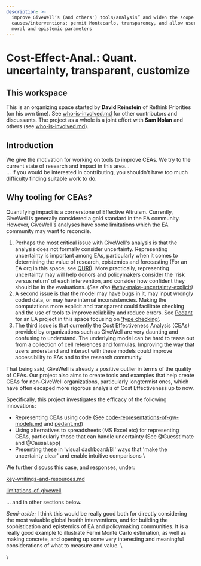 ```yaml
---
description: >-
  improve GiveWell’s (and others') tools/analysis” and widen the scope of
  causes/interventions; permit Montecarlo, transparency, and allow user input of
  moral and epistemic parameters
---
```


# Cost-Effect-Anal.: Quant. uncertainty, transparent, customize

## This workspace

This is an organizing space started by **David Reinstein** of Rethink Priorities (on his own time). See [who-is-involved.md](organization-and-introduction/who-is-involved.md "mention") for other contributors and discussants. The project as a whole is a joint effort with **Sam Nolan** and others (see [who-is-involved.md](organization-and-introduction/who-is-involved.md "mention")).&#x20;

## Introduction

We give the motivation for working on tools to improve CEAs. We try to  the current state of research and impact in this area...  \
...  if you would be interested in contributing, you shouldn't have too much difficulty finding suitable work to do.&#x20;

## Why tooling for CEAs?&#x20;

Quantifying impact is a cornerstone of Effective Altruism. Currently, GiveWell is generally considered a gold standard in the EA community. However, GiveWell's analyses have some limitations which the EA community may want to reconcile.

1. Perhaps the most critical issue with GiveWell's analysis is that the analysis does not formally consider uncertainty. Representing uncertainty is important among EAs, particularly when it comes to determining the value of research, epistemics and forecasting (For an EA org in this space, see [QURI](https://quantifieduncertainty.org/)).  More practically, representing uncertainty may will help donors and policymakers consider the 'risk versus return' of each intervention, and consider how confident they should be in the evaluations. (_See also_ [#why-make-uncertainty-explicit](innovations-and-issues/incorporating-uncertainty.md#why-make-uncertainty-explicit "mention")_)_
2. &#x20;A second issue is that the model may have bugs in it, may input wrongly coded data, or may have internal inconsistencies. Making the computations more explicit and transparent could facilitate checking and the use of tools to improve reliability and reduce errors. See [Pedant](https://hazelfire.github.io/pedant/#/) for an EA project in this space focusing on ['type checking'](innovations-and-issues/type-checking-and-code.md).
3. The third issue is that currently the Cost Effectiveness Analysis (CEAs) provided by organizations such as GiveWell are very daunting and confusing to understand. The underlying model can be hard to tease out from a collection of cell references and formulas. Improving the way that users understand and interact with these models could improve accessibility to EAs and to the research community.

That being said, GiveWell is already a positive outlier in terms of the quality of CEAs. Our project also aims to create tools and examples that help create CEAs for non-GiveWell organizations, particularly longtermist ones, which have often escaped more rigorous analysis of Cost Effectiveness up to now.

Specifically, this project investigates the efficacy of the following innovations:

* Representing CEAs using code (See [code-representations-of-gw-models.md](givewell-model-and-extensions/code-representations-of-gw-models.md "mention") and [pedant.md](tools-and-examples/pedant.md "mention"))
* Using alternatives to spreadsheets (MS Excel etc) for representing CEAs, particularly those that can handle uncertainty (See @Guesstimate and @Causal.app)
* Presenting these in 'visual dashboard/BI' ways that 'make the uncertainty clear' and enable intuitive comparisons \


We further discuss this case, and responses, under:

[key-writings-and-resources.md](organization-and-introduction/key-writings-and-resources.md "mention")

[limitations-of-givewell](innovations-and-issues/limitations-of-givewell/ "mention")

... and in other sections below.



_Semi-aside:_ I think this would be really good both for directly considering the most valuable global health interventions, and for building the sophistication and epistemics of EA and policymaking communities. It is a really good example to illustrate Fermi Monte Carlo estimation, as well as making concrete, and opening up some very interesting and meaningful considerations of what to measure and value.  \






\
